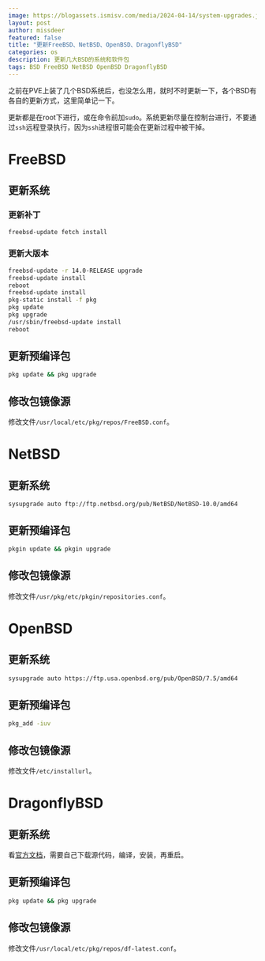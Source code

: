 ```yaml
---
image: https://blogassets.ismisv.com/media/2024-04-14/system-upgrades.jpg
layout: post
author: missdeer
featured: false
title: "更新FreeBSD、NetBSD、OpenBSD、DragonflyBSD"
categories: os
description: 更新几大BSD的系统和软件包
tags: BSD FreeBSD NetBSD OpenBSD DragonflyBSD
---
```


之前在PVE上装了几个BSD系统后，也没怎么用，就时不时更新一下，各个BSD有各自的更新方式，这里简单记一下。

更新都是在root下进行，或在命令前加`sudo`。系统更新尽量在控制台进行，不要通过`ssh`远程登录执行，因为`ssh`进程很可能会在更新过程中被干掉。

# FreeBSD

## 更新系统

### 更新补丁

```bash
freebsd-update fetch install
```

### 更新大版本

```bash
freebsd-update -r 14.0-RELEASE upgrade
freebsd-update install
reboot
freebsd-update install
pkg-static install -f pkg
pkg update
pkg upgrade
/usr/sbin/freebsd-update install
reboot
```

## 更新预编译包

```bash
pkg update && pkg upgrade
```

## 修改包镜像源

修改文件`/usr/local/etc/pkg/repos/FreeBSD.conf`。

# NetBSD

## 更新系统

```
sysupgrade auto ftp://ftp.netbsd.org/pub/NetBSD/NetBSD-10.0/amd64
```

## 更新预编译包

```bash
pkgin update && pkgin upgrade
```

## 修改包镜像源

修改文件`/usr/pkg/etc/pkgin/repositories.conf`。

# OpenBSD

## 更新系统

```bash
sysupgrade auto https://ftp.usa.openbsd.org/pub/OpenBSD/7.5/amd64
```

## 更新预编译包

```bash
pkg_add -iuv
```

## 修改包镜像源

修改文件`/etc/installurl`。

# DragonflyBSD

## 更新系统

看[官方文档](https://www.dragonflybsd.org/docs/handbook/Upgrading/)，需要自己下载源代码，编译，安装，再重启。

## 更新预编译包

```bash
pkg update && pkg upgrade
```

## 修改包镜像源

修改文件`/usr/local/etc/pkg/repos/df-latest.conf`。